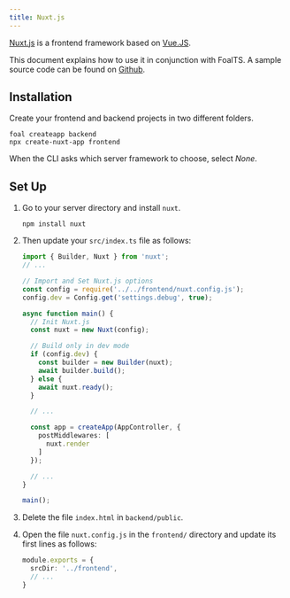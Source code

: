 ```yaml
---
title: Nuxt.js
---
```


[Nuxt.js](https://nuxtjs.org/) is a frontend framework based on [Vue.JS](http://vuejs.org).

This document explains how to use it in conjunction with FoalTS. A sample source code can be found on [Github](https://github.com/FoalTS/foal/tree/master/samples/nuxt.js).

## Installation

Create your frontend and backend projects in two different folders.

```
foal createapp backend
npx create-nuxt-app frontend
```

When the CLI asks which server framework to choose, select *None*.

## Set Up

1. Go to your server directory and install `nuxt`.
    
    ```
    npm install nuxt
    ```

2. Then update your `src/index.ts` file as follows:

    ```typescript
    import { Builder, Nuxt } from 'nuxt';
    // ...

    // Import and Set Nuxt.js options
    const config = require('../../frontend/nuxt.config.js');
    config.dev = Config.get('settings.debug', true);

    async function main() {
      // Init Nuxt.js
      const nuxt = new Nuxt(config);

      // Build only in dev mode
      if (config.dev) {
        const builder = new Builder(nuxt);
        await builder.build();
      } else {
        await nuxt.ready();
      }
    
      // ...

      const app = createApp(AppController, {
        postMiddlewares: [
          nuxt.render
        ]
      });
    
      // ...
    }

    main();

    ```
    
3. Delete the file `index.html` in `backend/public`.

4. Open the file `nuxt.config.js` in the `frontend/` directory and update its first lines as follows:

    ```typescript
    module.exports = {
      srcDir: '../frontend',
      // ...
    }
    ```

